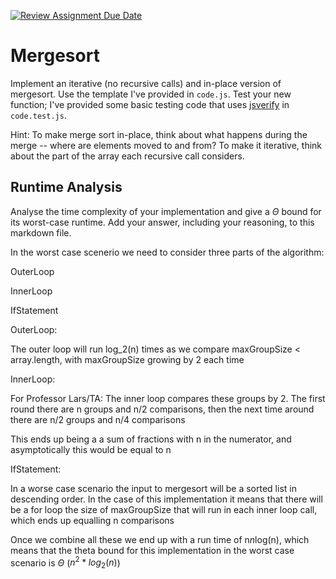 [![Review Assignment Due Date](https://classroom.github.com/assets/deadline-readme-button-24ddc0f5d75046c5622901739e7c5dd533143b0c8e959d652212380cedb1ea36.svg)](https://classroom.github.com/a/1uurLsu5)
# Mergesort

Implement an iterative (no recursive calls) and in-place version of mergesort.
Use the template I've provided in `code.js`. Test your new function; I've
provided some basic testing code that uses
[jsverify](https://jsverify.github.io/) in `code.test.js`.

Hint: To make merge sort in-place, think about what happens during the merge --
where are elements moved to and from? To make it iterative, think about the
part of the array each recursive call considers.

## Runtime Analysis

Analyse the time complexity of your implementation and give a $\Theta$ bound for
its worst-case runtime. Add your answer, including your reasoning, to this
markdown file.

In the worst case scenerio we need to consider three parts of the algorithm:

OuterLoop

InnerLoop

IfStatement

OuterLoop:

The outer loop will run log_2(n) times as we compare maxGroupSize < array.length, with maxGroupSize growing by 2 each time

InnerLoop:

For Professor Lars/TA:
The inner loop compares these groups by 2. The first round there are n groups and n/2 comparisons, then the next time around there are n/2 groups and n/4 comparisons 

This ends up being a a sum of fractions with n in the numerator, and asymptotically this would be equal to n


IfStatement:

In a worse case scenario the input to mergesort will be a sorted list in descending order. In the case of this implementation it means that there will be a for loop the size of maxGroupSize that will run in each inner loop call, which ends up equalling n comparisons

Once we combine all these we end up with a run time of n*n*log(n), which means that the theta bound for this implementation in the worst case scenario is $\Theta$ ($n^2*log_2(n)$)


